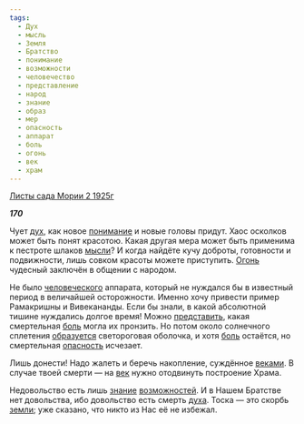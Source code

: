 ```yaml
---
tags:
  - Дух
  - мысль
  - Земля
  - Братство
  - понимание
  - возможности
  - человечество
  - представление
  - народ
  - знание
  - образ
  - мер
  - опасность
  - аппарат
  - боль
  - огонь
  - век
  - храм
---
```

[Листы сада Мории 2 1925г](https://127.0.0.1:4002/agni/1925)

___170___

Чует [дух](../../../tags/#Дух), как новое [понимание](../../../tags/#понимание) и новые головы придут. Хаос осколков может быть понят красотою. Какая другая мера может быть применима к пестроте шлаков [мысли](../../../tags/#мысль)? И когда найдёте кучу доброты, готовности и подвижности, лишь совком красоты можете приступить. [Огонь](../../../tags/#огонь) чудесный заключён в общении с народом.   

Не было [человеческого](../../../tags/#человечество) аппарата, который не нуждался бы в известный период в величайшей осторожности. Именно хочу привести пример Рамакришны и Вивекананды. Если бы знали, в какой абсолютной тишине нуждались долгое время! Можно [представить](../../../tags/#представление), какая смертельная [боль](../../../tags/#боль) могла их пронзить. Но потом около солнечного сплетения [образуется](../../../tags/#образ) светороговая оболочка, и хотя [боль](../../../tags/#боль) остаётся, но смертельная [опасность](../../../tags/#опасность) исчезает.   

Лишь донести! Надо жалеть и беречь накопление, суждённое [веками](../../../tags/#[век](../../../tags/#век)). В случае твоей смерти — на [век](../../../tags/#век) нужно отодвинуть построение Храма.   

Недовольство есть лишь [знание](../../../tags/#знание) [возможностей](../../../tags/#возможности). И в Нашем Братстве нет довольства, ибо довольство есть смерть [духа](../../../tags/#Дух). Тоска — это скорбь [земли](../../../tags/#Земля); уже сказано, что никто из Нас её не избежал.   

